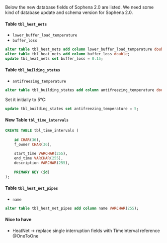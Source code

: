 Below the new database fields of Sophena 2.0 are listed. We need some kind of
database update and schema version for Sophena 2.0.

#### Table `tbl_heat_nets`

* `lower_buffer_load_temperature`
* `buffer_loss`

```sql
alter table tbl_heat_nets add column lower_buffer_load_temperature double;
alter table tbl_heat_nets add column buffer_loss double;
update tbl_heat_nets set buffer_loss = 0.15;
```

#### Table `tbl_building_states`

* `antifreezing_temperature`

```sql
alter table tbl_building_states add column antifreezing_temperature double;
```

Set it initially to 5°C:

```sql
update tbl_building_states set antifreezing_temperature = 5;
```

#### New Table `tbl_time_intervals`

```sql
CREATE TABLE tbl_time_intervals (
    
    id CHAR(36),
    f_owner CHAR(36),
    
    start_time VARCHAR(255),
    end_time VARCHAR(255),
    description VARCHAR(255),
    
    PRIMARY KEY (id)
);
```

#### Table `tbl_heat_net_pipes`

* `name`

```sql
alter table tbl_heat_net_pipes add column name VARCHAR(255);
```


#### Nice to have

* HeatNet -> replace single interruption fields with TimeInterval reference @OneToOne
